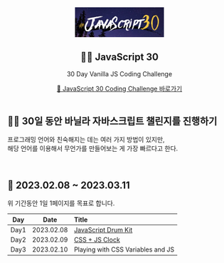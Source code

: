 <div align="center">
  <img width="200px;" src="./images/javascript_30.png"/>
</div>
<h2 align="center">💪🏻 JavaScript 30</h2>
<p align="center">30 Day Vanilla JS Coding Challenge</p>
<div align="center">
    <a href="https://javascript30.com/">🔗 JavaScript 30 Coding Challenge 바로가기</a>
</div>

<br>

## 💪🏻 30일 동안 바닐라 자바스크립트 챌린지를 진행하기
프로그래밍 언어와 친숙해지는 데는 여러 가지 방법이 있지만,     
해당 언어를 이용해서 무언가를 만들어보는 게 가장 빠르다고 한다.

<br>

## 📆 2023.02.08 ~ 2023.03.11
위 기간동안 1일 1페이지를 목표로 합니다.

Day | Date | Title
:---:|:---:|:-----|
Day1 | 2023.02.08 | [JavaScript Drum Kit](https://github.com/mireyhgnay/javascript-30-days/tree/main/Day1)
Day2 | 2023.02.09 | [CSS + JS Clock](https://github.com/mireyhgnay/javascript-30-days/tree/main/Day2)
Day3 | 2023.02.10 | Playing with CSS Variables and JS